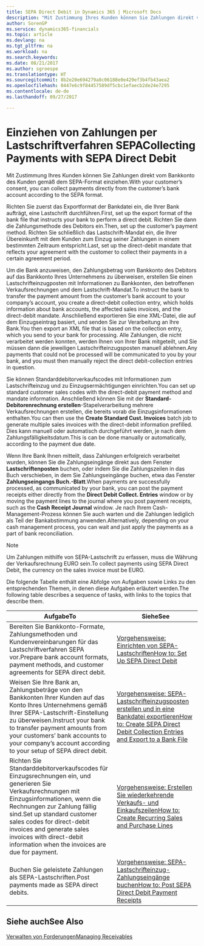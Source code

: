 ```yaml
---
title: SEPA Direct Debit in Dynamics 365 | Microsoft Docs
description: "Mit Zustimmung Ihres Kunden können Sie Zahlungen direkt vom Bankkonto des Kunden gemäß dem SEPA-Format einziehen."
author: SorenGP
ms.service: dynamics365-financials
ms.topic: article
ms.devlang: na
ms.tgt_pltfrm: na
ms.workload: na
ms.search.keywords: 
ms.date: 08/21/2017
ms.author: sgroespe
ms.translationtype: HT
ms.sourcegitcommit: 8b2e20e694279a8c06188e0e429ef3b4fb43aea2
ms.openlocfilehash: 0447e6c9f84457589df5cbc1efaecb2de24e7295
ms.contentlocale: de-de
ms.lasthandoff: 09/27/2017

---
```

# <a name="collecting-payments-with-sepa-direct-debit"></a><span data-ttu-id="4446e-103">Einziehen von Zahlungen per Lastschriftverfahren SEPA</span><span class="sxs-lookup"><span data-stu-id="4446e-103">Collecting Payments with SEPA Direct Debit</span></span>
<span data-ttu-id="4446e-104">Mit Zustimmung Ihres Kunden können Sie Zahlungen direkt vom Bankkonto des Kunden gemäß dem SEPA-Format einziehen.</span><span class="sxs-lookup"><span data-stu-id="4446e-104">With your customer’s consent, you can collect payments directly from the customer’s bank account according to the SEPA format.</span></span>  

 <span data-ttu-id="4446e-105">Richten Sie zuerst das Exportformat der Bankdatei ein, die Ihrer Bank aufträgt, eine Lastschrift durchführen.</span><span class="sxs-lookup"><span data-stu-id="4446e-105">First, set up the export format of the bank file that instructs your bank to perform a direct debit.</span></span> <span data-ttu-id="4446e-106">Richten Sie dann die Zahlungsmethode des Debitors ein.</span><span class="sxs-lookup"><span data-stu-id="4446e-106">Then, set up the customer’s payment method.</span></span> <span data-ttu-id="4446e-107">Richten Sie schließlich das Lastschrift-Mandat ein, die Ihrer Übereinkunft mit dem Kunden zum Einzug seiner Zahlungen in einem bestimmten Zeitraum entspricht.</span><span class="sxs-lookup"><span data-stu-id="4446e-107">Last, set up the direct-debit mandate that reflects your agreement with the customer to collect their payments in a certain agreement period.</span></span>  

 <span data-ttu-id="4446e-108">Um die Bank anzuweisen, den Zahlungsbetrag vom Bankkonto des Debitors auf das Bankkonto Ihres Unternehmens zu überweisen, erstellen Sie einen Lastschrifteinzugposten mit Informationen zu Bankkonten, den betroffenen Verkaufsrechnungen und dem Lastschrift-Mandat.</span><span class="sxs-lookup"><span data-stu-id="4446e-108">To instruct the bank to transfer the payment amount from the customer’s bank account to your company’s account, you create a direct-debit collection entry, which holds information about bank accounts, the affected sales invoices, and the direct-debit mandate.</span></span> <span data-ttu-id="4446e-109">Anschließend exportieren Sie eine XML-Datei, die auf dem Einzugseintrag basiert, und senden Sie zur Verarbeitung an Ihre Bank.</span><span class="sxs-lookup"><span data-stu-id="4446e-109">You then export an XML file that is based on the collection entry, which you send to your bank for processing.</span></span> <span data-ttu-id="4446e-110">Alle Zahlungen, die nicht verarbeitet werden konnten, werden Ihnen von Ihrer Bank mitgeteilt, und Sie müssen dann die jeweiligen Lastschrifteinzugsposten manuell ablehnen.</span><span class="sxs-lookup"><span data-stu-id="4446e-110">Any payments that could not be processed will be communicated to you by your bank, and you must then manually reject the direct debit-collection entries in question.</span></span>  

 <span data-ttu-id="4446e-111">Sie können Standarddebitorverkaufscodes mit Informationen zum Lastschrifteinzug und zu Einzugsermächtigungen einrichten.</span><span class="sxs-lookup"><span data-stu-id="4446e-111">You can set up standard customer sales codes with the direct-debit payment method and mandate information.</span></span> <span data-ttu-id="4446e-112">Anschließend können Sie mit der **Standard-Debitorenrechnung erstellen**-Stapelverarbeitung mehrere Verkaufsrechnungen erstellen, die bereits vorab die Einzugsinformationen enthalten.</span><span class="sxs-lookup"><span data-stu-id="4446e-112">You can then use the **Create Standard Cust. Invoices** batch job to generate multiple sales invoices with the direct-debit information prefilled.</span></span> <span data-ttu-id="4446e-113">Dies kann manuell oder automatisch durchgeführt werden, je nach dem Zahlungsfälligkeitsdatum.</span><span class="sxs-lookup"><span data-stu-id="4446e-113">This is can be done manually or automatically, according to the payment due date.</span></span>  

 <span data-ttu-id="4446e-114">Wenn Ihre Bank Ihnen mitteilt, dass Zahlungen erfolgreich verarbeitet wurden, können Sie die Zahlungseingänge direkt aus dem Fenster **Lastschriftenposten** buchen, oder indem Sie die Zahlungszeilen in das Buch verschieben, in dem Sie Zahlungseingänge buchen, etwa das Fenster **Zahlungseingangs Buch.-Blatt**.</span><span class="sxs-lookup"><span data-stu-id="4446e-114">When payments are successfully processed, as communicated by your bank, you can post the payment receipts either directly from the **Direct Debit Collect. Entries** window or by moving the payment lines to the journal where you post payment receipts, such as the **Cash Receipt Journal** window.</span></span> <span data-ttu-id="4446e-115">Je nach Ihrem Cash-Management-Prozess können Sie auch warten und die Zahlungen lediglich als Teil der Bankabstimmung anwenden.</span><span class="sxs-lookup"><span data-stu-id="4446e-115">Alternatively, depending on your cash management process, you can wait and just apply the payments as a part of bank reconciliation.</span></span>  

> [!NOTE]  
>  <span data-ttu-id="4446e-116">Um Zahlungen mithilfe von SEPA-Lastschrift zu erfassen, muss die Währung der Verkaufsrechnung EURO sein.</span><span class="sxs-lookup"><span data-stu-id="4446e-116">To collect payments using SEPA Direct Debit, the currency on the sales invoice must be EURO.</span></span>  

 <span data-ttu-id="4446e-117">Die folgende Tabelle enthält eine Abfolge von Aufgaben sowie Links zu den entsprechenden Themen, in denen diese Aufgaben erläutert werden.</span><span class="sxs-lookup"><span data-stu-id="4446e-117">The following table describes a sequence of tasks, with links to the topics that describe them.</span></span>   

|<span data-ttu-id="4446e-118">**Aufgabe**</span><span class="sxs-lookup"><span data-stu-id="4446e-118">**To**</span></span>|<span data-ttu-id="4446e-119">**Siehe**</span><span class="sxs-lookup"><span data-stu-id="4446e-119">**See**</span></span>|  
|------------|-------------|  
|<span data-ttu-id="4446e-120">Bereiten Sie Bankkonto-Formate, Zahlungsmethoden und Kundenvereinbarungen für das Lastschriftverfahren SEPA vor.</span><span class="sxs-lookup"><span data-stu-id="4446e-120">Prepare bank account formats, payment methods, and customer agreements for SEPA direct debit.</span></span>|[<span data-ttu-id="4446e-121">Vorgehensweise: Einrichten von SEPA-Lastschriften</span><span class="sxs-lookup"><span data-stu-id="4446e-121">How to: Set Up SEPA Direct Debit</span></span>](finance-how-to-set-up-sepa-direct-debit.md)|  
|<span data-ttu-id="4446e-122">Weisen Sie Ihre Bank an, Zahlungsbeträge von den Bankkonten Ihrer Kunden auf das Konto Ihres Unternehmens gemäß Ihrer SEPA-Lastschrift-Einstellung zu überweisen.</span><span class="sxs-lookup"><span data-stu-id="4446e-122">Instruct your bank to transfer payment amounts from your customers’ bank accounts to your company’s account according to your setup of SEPA direct debit.</span></span>|[<span data-ttu-id="4446e-123">Vorgehensweise: SEPA-Lastschrifteinzugsposten erstellen und in eine Bankdatei exportieren</span><span class="sxs-lookup"><span data-stu-id="4446e-123">How to: Create SEPA Direct Debit Collection Entries and Export to a Bank File</span></span>](finance-how-create-sepa-direct-debit-collection-entries-export-bank-file.md)|  
|<span data-ttu-id="4446e-124">Richten Sie Standarddebitorverkaufscodes für Einzugsrechnungen ein, und generieren Sie Verkaufsrechnungen mit Einzugsinformationen, wenn die Rechnungen zur Zahlung fällig sind.</span><span class="sxs-lookup"><span data-stu-id="4446e-124">Set up standard customer sales codes for direct-debit invoices and generate sales invoices with direct-debit information when the invoices are due for payment.</span></span>|[<span data-ttu-id="4446e-125">Vorgehensweise: Erstellen Sie wiederkehrende Verkaufs- und Einkaufszeilen</span><span class="sxs-lookup"><span data-stu-id="4446e-125">How to: Create Recurring Sales and Purchase Lines</span></span>](sales-how-work-standard-lines.md)|  
|<span data-ttu-id="4446e-126">Buchen Sie geleistete Zahlungen als SEPA-Lastschriften.</span><span class="sxs-lookup"><span data-stu-id="4446e-126">Post payments made as SEPA direct debits.</span></span>|[<span data-ttu-id="4446e-127">Vorgehensweise: SEPA-Lastschrifteinzug-Zahlungseingänge buchen</span><span class="sxs-lookup"><span data-stu-id="4446e-127">How to: Post SEPA Direct Debit Payment Receipts</span></span>](finance-how-to-post-sepa-direct-debit-payment-receipts.md)|  

## <a name="see-also"></a><span data-ttu-id="4446e-128">Siehe auch</span><span class="sxs-lookup"><span data-stu-id="4446e-128">See Also</span></span>  
[<span data-ttu-id="4446e-129">Verwalten von Forderungen</span><span class="sxs-lookup"><span data-stu-id="4446e-129">Managing Receivables</span></span>](receivables-manage-receivables.md)

